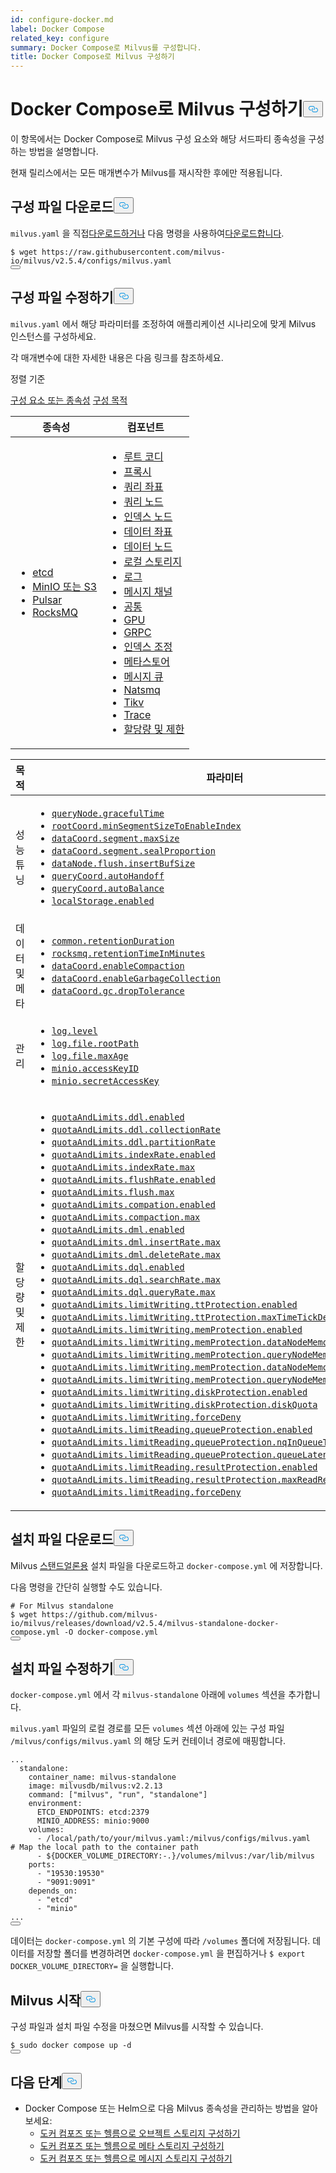 ```yaml
---
id: configure-docker.md
label: Docker Compose
related_key: configure
summary: Docker Compose로 Milvus를 구성합니다.
title: Docker Compose로 Milvus 구성하기
---
```

<h1 id="Configure-Milvus-with-Docker-Compose" class="common-anchor-header">Docker Compose로 Milvus 구성하기<button data-href="#Configure-Milvus-with-Docker-Compose" class="anchor-icon" translate="no">
      <svg translate="no"
        aria-hidden="true"
        focusable="false"
        height="20"
        version="1.1"
        viewBox="0 0 16 16"
        width="16"
      >
        <path
          fill="#0092E4"
          fill-rule="evenodd"
          d="M4 9h1v1H4c-1.5 0-3-1.69-3-3.5S2.55 3 4 3h4c1.45 0 3 1.69 3 3.5 0 1.41-.91 2.72-2 3.25V8.59c.58-.45 1-1.27 1-2.09C10 5.22 8.98 4 8 4H4c-.98 0-2 1.22-2 2.5S3 9 4 9zm9-3h-1v1h1c1 0 2 1.22 2 2.5S13.98 12 13 12H9c-.98 0-2-1.22-2-2.5 0-.83.42-1.64 1-2.09V6.25c-1.09.53-2 1.84-2 3.25C6 11.31 7.55 13 9 13h4c1.45 0 3-1.69 3-3.5S14.5 6 13 6z"
        ></path>
      </svg>
    </button></h1><p>이 항목에서는 Docker Compose로 Milvus 구성 요소와 해당 서드파티 종속성을 구성하는 방법을 설명합니다.</p>
<div class="alert note">
현재 릴리스에서는 모든 매개변수가 Milvus를 재시작한 후에만 적용됩니다.</div>
<h2 id="Download-a-configuration-file" class="common-anchor-header">구성 파일 다운로드<button data-href="#Download-a-configuration-file" class="anchor-icon" translate="no">
      <svg translate="no"
        aria-hidden="true"
        focusable="false"
        height="20"
        version="1.1"
        viewBox="0 0 16 16"
        width="16"
      >
        <path
          fill="#0092E4"
          fill-rule="evenodd"
          d="M4 9h1v1H4c-1.5 0-3-1.69-3-3.5S2.55 3 4 3h4c1.45 0 3 1.69 3 3.5 0 1.41-.91 2.72-2 3.25V8.59c.58-.45 1-1.27 1-2.09C10 5.22 8.98 4 8 4H4c-.98 0-2 1.22-2 2.5S3 9 4 9zm9-3h-1v1h1c1 0 2 1.22 2 2.5S13.98 12 13 12H9c-.98 0-2-1.22-2-2.5 0-.83.42-1.64 1-2.09V6.25c-1.09.53-2 1.84-2 3.25C6 11.31 7.55 13 9 13h4c1.45 0 3-1.69 3-3.5S14.5 6 13 6z"
        ></path>
      </svg>
    </button></h2><p><code translate="no">milvus.yaml</code> 을 직접<a href="https://raw.githubusercontent.com/milvus-io/milvus/v2.5.4/configs/milvus.yaml">다운로드하거나</a> 다음 명령을 사용하여<a href="https://raw.githubusercontent.com/milvus-io/milvus/v2.5.4/configs/milvus.yaml">다운로드합니다</a>.</p>
<pre><code translate="no">$ wget https://raw.githubusercontent.com/milvus-io/milvus/v2.5.4/configs/milvus.yaml
<button class="copy-code-btn"></button></code></pre>
<h2 id="Modify-the-configuration-file" class="common-anchor-header">구성 파일 수정하기<button data-href="#Modify-the-configuration-file" class="anchor-icon" translate="no">
      <svg translate="no"
        aria-hidden="true"
        focusable="false"
        height="20"
        version="1.1"
        viewBox="0 0 16 16"
        width="16"
      >
        <path
          fill="#0092E4"
          fill-rule="evenodd"
          d="M4 9h1v1H4c-1.5 0-3-1.69-3-3.5S2.55 3 4 3h4c1.45 0 3 1.69 3 3.5 0 1.41-.91 2.72-2 3.25V8.59c.58-.45 1-1.27 1-2.09C10 5.22 8.98 4 8 4H4c-.98 0-2 1.22-2 2.5S3 9 4 9zm9-3h-1v1h1c1 0 2 1.22 2 2.5S13.98 12 13 12H9c-.98 0-2-1.22-2-2.5 0-.83.42-1.64 1-2.09V6.25c-1.09.53-2 1.84-2 3.25C6 11.31 7.55 13 9 13h4c1.45 0 3-1.69 3-3.5S14.5 6 13 6z"
        ></path>
      </svg>
    </button></h2><p><code translate="no">milvus.yaml</code> 에서 해당 파라미터를 조정하여 애플리케이션 시나리오에 맞게 Milvus 인스턴스를 구성하세요.</p>
<p>각 매개변수에 대한 자세한 내용은 다음 링크를 참조하세요.</p>
<p>정렬 기준</p>
<div class="filter">
<a href="#component">구성 요소 또는 종속성</a> <a href="#purpose">구성 목적</a> </div>
<div class="filter-component table-wrapper">
<table id="component">
<thead>
  <tr>
    <th>종속성</th>
    <th>컴포넌트</th>
  </tr>
</thead>
<tbody>
  <tr>
    <td>
        <ul>
            <li><a href="/docs/ko/configure_etcd.md">etcd</a></li>
            <li><a href="/docs/ko/configure_minio.md">MinIO 또는 S3</a></li>
            <li><a href="/docs/ko/configure_pulsar.md">Pulsar</a></li>
            <li><a href="/docs/ko/configure_rocksmq.md">RocksMQ</a></li>
        </ul>
    </td>
    <td>
        <ul>
            <li><a href="/docs/ko/configure_rootcoord.md">루트 코디</a></li>
            <li><a href="/docs/ko/configure_proxy.md">프록시</a></li>
            <li><a href="/docs/ko/configure_querycoord.md">쿼리 좌표</a></li>
            <li><a href="/docs/ko/configure_querynode.md">쿼리 노드</a></li>
            <li><a href="/docs/ko/configure_indexnode.md">인덱스 노드</a></li>
            <li><a href="/docs/ko/configure_datacoord.md">데이터 좌표</a></li>
            <li><a href="/docs/ko/configure_datanode.md">데이터 노드</a></li>
            <li><a href="/docs/ko/configure_localstorage.md">로컬 스토리지</a></li>
            <li><a href="/docs/ko/configure_log.md">로그</a></li>
            <li><a href="/docs/ko/configure_msgchannel.md">메시지 채널</a></li>
            <li><a href="/docs/ko/configure_common.md">공통</a></li>
            <li><a href="/docs/ko/configure_gpu.md">GPU</a></li>
            <li><a href="/docs/ko/configure_grpc.md">GRPC</a></li>
            <li><a href="/docs/ko/configure_indexcoord.md">인덱스 조정</a></li>
            <li><a href="/docs/ko/configure_metastore.md">메타스토어</a></li>
            <li><a href="/docs/ko/configure_mq.md">메시지 큐</a></li>
            <li><a href="/docs/ko/configure_natsmq.md">Natsmq</a></li>
            <li><a href="/docs/ko/configure_tikv.md">Tikv</a></li>
            <li><a href="/docs/ko/configure_trace.md">Trace</a></li>
            <li><a href="/docs/ko/configure_quotaandlimits.md">할당량 및 제한</a></li>
        </ul>
    </td>
  </tr>
</tbody>
</table>
</div>
<div class="filter-purpose table-wrapper">
<table id="purpose">
<thead>
  <tr>
    <th>목적</th>
    <th>파라미터</th>
  </tr>
</thead>
<tbody>
  <tr>
    <td>성능 튜닝</td>
    <td>
        <ul>
            <li><a href="/docs/ko/configure_querynode.md#queryNodegracefulTime"><code translate="no">queryNode.gracefulTime</code></a></li>
            <li><a href="/docs/ko/configure_rootcoord.md#rootCoordminSegmentSizeToEnableIndex"><code translate="no">rootCoord.minSegmentSizeToEnableIndex</code></a></li>
            <li><a href="/docs/ko/configure_datacoord.md#dataCoordsegmentmaxSize"><code translate="no">dataCoord.segment.maxSize</code></a></li>
            <li><a href="/docs/ko/configure_datacoord.md#dataCoordsegmentsealProportion"><code translate="no">dataCoord.segment.sealProportion</code></a></li>
            <li><a href="/docs/ko/configure_datanode.md#dataNodeflushinsertBufSize"><code translate="no">dataNode.flush.insertBufSize</code></a></li>
            <li><a href="/docs/ko/configure_querycoord.md#queryCoordautoHandoff"><code translate="no">queryCoord.autoHandoff</code></a></li>
            <li><a href="/docs/ko/configure_querycoord.md#queryCoordautoBalance"><code translate="no">queryCoord.autoBalance</code></a></li>
            <li><a href="/docs/ko/configure_localstorage.md#localStorageenabled"><code translate="no">localStorage.enabled</code></a></li>
        </ul>
    </td>
  </tr>
  <tr>
    <td>데이터 및 메타</td>
    <td>
        <ul>
            <li><a href="/docs/ko/configure_common.md#commonretentionDuration"><code translate="no">common.retentionDuration</code></a></li>
            <li><a href="/docs/ko/configure_rocksmq.md#rocksmqretentionTimeInMinutes"><code translate="no">rocksmq.retentionTimeInMinutes</code></a></li>
            <li><a href="/docs/ko/configure_datacoord.md#dataCoordenableCompaction"><code translate="no">dataCoord.enableCompaction</code></a></li>
            <li><a href="/docs/ko/configure_datacoord.md#dataCoordenableGarbageCollection"><code translate="no">dataCoord.enableGarbageCollection</code></a></li>
            <li><a href="/docs/ko/configure_datacoord.md#dataCoordgcdropTolerance"><code translate="no">dataCoord.gc.dropTolerance</code></a></li>
        </ul>
    </td>
  </tr>
  <tr>
    <td>관리</td>
    <td>
        <ul>
            <li><a href="/docs/ko/configure_log.md#loglevel"><code translate="no">log.level</code></a></li>
            <li><a href="/docs/ko/configure_log.md#logfilerootPath"><code translate="no">log.file.rootPath</code></a></li>
            <li><a href="/docs/ko/configure_log.md#logfilemaxAge"><code translate="no">log.file.maxAge</code></a></li>
            <li><a href="/docs/ko/configure_minio.md#minioaccessKeyID"><code translate="no">minio.accessKeyID</code></a></li>
            <li><a href="/docs/ko/configure_minio.md#miniosecretAccessKey"><code translate="no">minio.secretAccessKey</code></a></li>
        </ul>
    </td>
  </tr>
  <tr>
    <td>할당량 및 제한</td>
    <td>
        <ul>
            <li><a href="/docs/ko/configure_quotaandlimits.md#quotaAndLimitsddlenabled"><code translate="no">quotaAndLimits.ddl.enabled</code></a></li>
            <li><a href="/docs/ko/configure_quotaandlimits.md#quotaAndLimitsddlcollectionRate"><code translate="no">quotaAndLimits.ddl.collectionRate</code></a></li>
            <li><a href="/docs/ko/configure_quotaandlimits.md#quotaAndLimitsddlpartitionRate"><code translate="no">quotaAndLimits.ddl.partitionRate</code></a></li>
            <li><a href="/docs/ko/configure_quotaandlimits.md#quotaAndLimitsindexRateenabled"><code translate="no">quotaAndLimits.indexRate.enabled</code></a></li>
            <li><a href="/docs/ko/configure_quotaandlimits.md#quotaAndLimitsindexRatemax"><code translate="no">quotaAndLimits.indexRate.max</code></a></li>
            <li><a href="/docs/ko/configure_quotaandlimits.md#quotaAndLimitsflushRateenabled"><code translate="no">quotaAndLimits.flushRate.enabled</code></a></li>
            <li><a href="/docs/ko/configure_quotaandlimits.md#quotaAndLimitsflushmax"><code translate="no">quotaAndLimits.flush.max</code></a></li>
            <li><a href="/docs/ko/configure_quotaandlimits.md#quotaAndLimitscompationenabled"><code translate="no">quotaAndLimits.compation.enabled</code></a></li>
            <li><a href="/docs/ko/configure_quotaandlimits.md#quotaAndLimitscompactionmax"><code translate="no">quotaAndLimits.compaction.max</code></a></li>
            <li><a href="/docs/ko/configure_quotaandlimits.md#quotaAndLimitsdmlenabled"><code translate="no">quotaAndLimits.dml.enabled</code></a></li>
            <li><a href="/docs/ko/configure_quotaandlimits.md#quotaAndLimitsdmlinsertRatemax"><code translate="no">quotaAndLimits.dml.insertRate.max</code></a></li>
            <li><a href="/docs/ko/configure_quotaandlimits.md#quotaAndLimitsdmldeleteRatemax"><code translate="no">quotaAndLimits.dml.deleteRate.max</code></a></li>
            <li><a href="/docs/ko/configure_quotaandlimits.md#quotaAndLimitsdqlenabled"><code translate="no">quotaAndLimits.dql.enabled</code></a></li>
            <li><a href="/docs/ko/configure_quotaandlimits.md#quotaAndLimitsdqlsearchRatemax"><code translate="no">quotaAndLimits.dql.searchRate.max</code></a></li>
            <li><a href="/docs/ko/configure_quotaandlimits.md#quotaAndLimitsdqlqueryRatemax"><code translate="no">quotaAndLimits.dql.queryRate.max</code></a></li>
            <li><a href="/docs/ko/configure_quotaandlimits.md#quotaAndLimitslimitWritingttProtectionenabled"><code translate="no">quotaAndLimits.limitWriting.ttProtection.enabled</code></a></li>
            <li><a href="/docs/ko/configure_quotaandlimits.md#quotaAndLimitslimitWritingttProtectionmaxTimeTickDelay"><code translate="no">quotaAndLimits.limitWriting.ttProtection.maxTimeTickDelay</code></a></li>
            <li><a href="/docs/ko/configure_quotaandlimits.md#quotaAndLimitslimitWritingmemProtectionenabled"><code translate="no">quotaAndLimits.limitWriting.memProtection.enabled</code></a></li>
            <li><a href="/docs/ko/configure_quotaandlimits.md#quotaAndLimitslimitWritingmemProtectiondataNodeMemoryLowWaterLevel"><code translate="no">quotaAndLimits.limitWriting.memProtection.dataNodeMemoryLowWaterLevel</code></a></li>
            <li><a href="/docs/ko/configure_quotaandlimits.md#quotaAndLimitslimitWritingmemProtectionqueryNodeMemoryLowWaterLevel"><code translate="no">quotaAndLimits.limitWriting.memProtection.queryNodeMemoryLowWaterLevel</code></a></li>
            <li><a href="/docs/ko/configure_quotaandlimits.md#quotaAndLimitslimitWritingmemProtectiondataNodeMemoryHighWaterLevel"><code translate="no">quotaAndLimits.limitWriting.memProtection.dataNodeMemoryHighWaterLevel</code></a></li>
            <li><a href="/docs/ko/configure_quotaandlimits.md#quotaAndLimitslimitWritingmemProtectionqueryNodeMemoryHighWaterLevel"><code translate="no">quotaAndLimits.limitWriting.memProtection.queryNodeMemoryHighWaterLevel</code></a></li>
            <li><a href="/docs/ko/configure_quotaandlimits.md#quotaAndLimitslimitWritingdiskProtectionenabled"><code translate="no">quotaAndLimits.limitWriting.diskProtection.enabled</code></a></li>
            <li><a href="/docs/ko/configure_quotaandlimits.md#quotaAndLimitslimitWritingdiskProtectiondiskQuota"><code translate="no">quotaAndLimits.limitWriting.diskProtection.diskQuota</code></a></li>
            <li><a href="/docs/ko/configure_quotaandlimits.md#quotaAndLimitslimitWritingforceDeny"><code translate="no">quotaAndLimits.limitWriting.forceDeny</code></a></li>
            <li><a href="/docs/ko/configure_quotaandlimits.md#quotaAndLimitslimitReadingqueueProtectionenabled"><code translate="no">quotaAndLimits.limitReading.queueProtection.enabled</code></a></li>
            <li><a href="/docs/ko/configure_quotaandlimits.md#quotaAndLimitslimitReadingqueueProtectionnqInQueueThreshold"><code translate="no">quotaAndLimits.limitReading.queueProtection.nqInQueueThreshold</code></a></li>
            <li><a href="/docs/ko/configure_quotaandlimits.md#quotaAndLimitslimitReadingqueueProtectionqueueLatencyThreshold"><code translate="no">quotaAndLimits.limitReading.queueProtection.queueLatencyThreshold</code></a></li>
            <li><a href="/docs/ko/configure_quotaandlimits.md#quotaAndLimitslimitReadingresultProtectionenabled"><code translate="no">quotaAndLimits.limitReading.resultProtection.enabled</code></a></li>
            <li><a href="/docs/ko/configure_quotaandlimits.md#quotaAndLimitslimitReadingresultProtectionmaxReadResultRate"><code translate="no">quotaAndLimits.limitReading.resultProtection.maxReadResultRate</code></a></li>
            <li><a href="/docs/ko/configure_quotaandlimits.md#quotaAndLimitslimitReadingforceDeny"><code translate="no">quotaAndLimits.limitReading.forceDeny</code></a></li>
        </ul>
    </td>
  </tr>
</tbody>
</table>
</div>
<h2 id="Download-an-installation-file" class="common-anchor-header">설치 파일 다운로드<button data-href="#Download-an-installation-file" class="anchor-icon" translate="no">
      <svg translate="no"
        aria-hidden="true"
        focusable="false"
        height="20"
        version="1.1"
        viewBox="0 0 16 16"
        width="16"
      >
        <path
          fill="#0092E4"
          fill-rule="evenodd"
          d="M4 9h1v1H4c-1.5 0-3-1.69-3-3.5S2.55 3 4 3h4c1.45 0 3 1.69 3 3.5 0 1.41-.91 2.72-2 3.25V8.59c.58-.45 1-1.27 1-2.09C10 5.22 8.98 4 8 4H4c-.98 0-2 1.22-2 2.5S3 9 4 9zm9-3h-1v1h1c1 0 2 1.22 2 2.5S13.98 12 13 12H9c-.98 0-2-1.22-2-2.5 0-.83.42-1.64 1-2.09V6.25c-1.09.53-2 1.84-2 3.25C6 11.31 7.55 13 9 13h4c1.45 0 3-1.69 3-3.5S14.5 6 13 6z"
        ></path>
      </svg>
    </button></h2><p>Milvus <a href="https://github.com/milvus-io/milvus/releases/download/v2.5.4/milvus-standalone-docker-compose.yml">스탠드얼론용</a> 설치 파일을 다운로드하고 <code translate="no">docker-compose.yml</code> 에 저장합니다.</p>
<p>다음 명령을 간단히 실행할 수도 있습니다.</p>
<pre><code translate="no"><span class="hljs-comment"># For Milvus standalone</span>
$ wget https://github.com/milvus-io/milvus/releases/download/v2.5.4/milvus-standalone-docker-compose.yml -O docker-compose.yml
<button class="copy-code-btn"></button></code></pre>
<h2 id="Modify-the-installation-file" class="common-anchor-header">설치 파일 수정하기<button data-href="#Modify-the-installation-file" class="anchor-icon" translate="no">
      <svg translate="no"
        aria-hidden="true"
        focusable="false"
        height="20"
        version="1.1"
        viewBox="0 0 16 16"
        width="16"
      >
        <path
          fill="#0092E4"
          fill-rule="evenodd"
          d="M4 9h1v1H4c-1.5 0-3-1.69-3-3.5S2.55 3 4 3h4c1.45 0 3 1.69 3 3.5 0 1.41-.91 2.72-2 3.25V8.59c.58-.45 1-1.27 1-2.09C10 5.22 8.98 4 8 4H4c-.98 0-2 1.22-2 2.5S3 9 4 9zm9-3h-1v1h1c1 0 2 1.22 2 2.5S13.98 12 13 12H9c-.98 0-2-1.22-2-2.5 0-.83.42-1.64 1-2.09V6.25c-1.09.53-2 1.84-2 3.25C6 11.31 7.55 13 9 13h4c1.45 0 3-1.69 3-3.5S14.5 6 13 6z"
        ></path>
      </svg>
    </button></h2><p><code translate="no">docker-compose.yml</code> 에서 각 <code translate="no">milvus-standalone</code> 아래에 <code translate="no">volumes</code> 섹션을 추가합니다.</p>
<p><code translate="no">milvus.yaml</code> 파일의 로컬 경로를 모든 <code translate="no">volumes</code> 섹션 아래에 있는 구성 파일 <code translate="no">/milvus/configs/milvus.yaml</code> 의 해당 도커 컨테이너 경로에 매핑합니다.</p>
<pre><code translate="no" class="language-yaml">...
  standalone:
    container_name: milvus-standalone
    image: milvusdb/milvus:v2.2.13
    <span class="hljs-built_in">command</span>: [<span class="hljs-string">&quot;milvus&quot;</span>, <span class="hljs-string">&quot;run&quot;</span>, <span class="hljs-string">&quot;standalone&quot;</span>]
    environment:
      ETCD_ENDPOINTS: etcd:2379
      MINIO_ADDRESS: minio:9000
    volumes:
      - /local/path/to/your/milvus.yaml:/milvus/configs/milvus.yaml   <span class="hljs-comment"># Map the local path to the container path</span>
      - <span class="hljs-variable">${DOCKER_VOLUME_DIRECTORY:-.}</span>/volumes/milvus:/var/lib/milvus
    ports:
      - <span class="hljs-string">&quot;19530:19530&quot;</span>
      - <span class="hljs-string">&quot;9091:9091&quot;</span>
    depends_on:
      - <span class="hljs-string">&quot;etcd&quot;</span>
      - <span class="hljs-string">&quot;minio&quot;</span>
...
<button class="copy-code-btn"></button></code></pre>
<div class="alert note">
데이터는 <code translate="no">docker-compose.yml</code> 의 기본 구성에 따라 <code translate="no">/volumes</code> 폴더에 저장됩니다. 데이터를 저장할 폴더를 변경하려면 <code translate="no">docker-compose.yml</code> 을 편집하거나 <code translate="no">$ export DOCKER_VOLUME_DIRECTORY=</code> 을 실행합니다.</div>
<h2 id="Start-Milvus" class="common-anchor-header">Milvus 시작<button data-href="#Start-Milvus" class="anchor-icon" translate="no">
      <svg translate="no"
        aria-hidden="true"
        focusable="false"
        height="20"
        version="1.1"
        viewBox="0 0 16 16"
        width="16"
      >
        <path
          fill="#0092E4"
          fill-rule="evenodd"
          d="M4 9h1v1H4c-1.5 0-3-1.69-3-3.5S2.55 3 4 3h4c1.45 0 3 1.69 3 3.5 0 1.41-.91 2.72-2 3.25V8.59c.58-.45 1-1.27 1-2.09C10 5.22 8.98 4 8 4H4c-.98 0-2 1.22-2 2.5S3 9 4 9zm9-3h-1v1h1c1 0 2 1.22 2 2.5S13.98 12 13 12H9c-.98 0-2-1.22-2-2.5 0-.83.42-1.64 1-2.09V6.25c-1.09.53-2 1.84-2 3.25C6 11.31 7.55 13 9 13h4c1.45 0 3-1.69 3-3.5S14.5 6 13 6z"
        ></path>
      </svg>
    </button></h2><p>구성 파일과 설치 파일 수정을 마쳤으면 Milvus를 시작할 수 있습니다.</p>
<pre><code translate="no">$ <span class="hljs-built_in">sudo</span> docker compose up -d
<button class="copy-code-btn"></button></code></pre>
<h2 id="Whats-next" class="common-anchor-header">다음 단계<button data-href="#Whats-next" class="anchor-icon" translate="no">
      <svg translate="no"
        aria-hidden="true"
        focusable="false"
        height="20"
        version="1.1"
        viewBox="0 0 16 16"
        width="16"
      >
        <path
          fill="#0092E4"
          fill-rule="evenodd"
          d="M4 9h1v1H4c-1.5 0-3-1.69-3-3.5S2.55 3 4 3h4c1.45 0 3 1.69 3 3.5 0 1.41-.91 2.72-2 3.25V8.59c.58-.45 1-1.27 1-2.09C10 5.22 8.98 4 8 4H4c-.98 0-2 1.22-2 2.5S3 9 4 9zm9-3h-1v1h1c1 0 2 1.22 2 2.5S13.98 12 13 12H9c-.98 0-2-1.22-2-2.5 0-.83.42-1.64 1-2.09V6.25c-1.09.53-2 1.84-2 3.25C6 11.31 7.55 13 9 13h4c1.45 0 3-1.69 3-3.5S14.5 6 13 6z"
        ></path>
      </svg>
    </button></h2><ul>
<li>Docker Compose 또는 Helm으로 다음 Milvus 종속성을 관리하는 방법을 알아보세요:<ul>
<li><a href="/docs/ko/deploy_s3.md">도커 컴포즈 또는 헬름으로 오브젝트 스토리지 구성하기</a></li>
<li><a href="/docs/ko/deploy_etcd.md">도커 컴포즈 또는 헬름으로 메타 스토리지 구성하기</a></li>
<li><a href="/docs/ko/deploy_pulsar.md">도커 컴포즈 또는 헬름으로 메시지 스토리지 구성하기</a></li>
</ul></li>
</ul>
